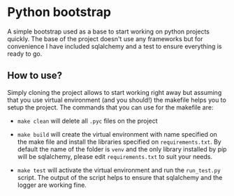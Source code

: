 # Python bootstrap

A simple bootstrap used as a base to start working on python projects quickly. The base of the project doesn't use any frameworks but for convenience I have included sqlalchemy and a test to ensure everything is ready to go.

## How to use?

Simply cloning the project allows to start working right away but assuming that you use virtual environment (and you should!) the makefile helps you to setup the project. The commands that you can use for the makefile are:

* `make clean` will delete all `.pyc` files on the project

* `make build` will create the virtual environment with name specified on the make file and install the libraries specified on `requirements.txt`. By default the name of the folder is `venv` and the only library installed by pip will be sqlalchemy, please edit `requirements.txt` to suit your needs.

* `make test` will activate the virtual environment and run the `run_test.py` script. The output of the script helps to ensure that sqlalchemy and the logger are working fine.
